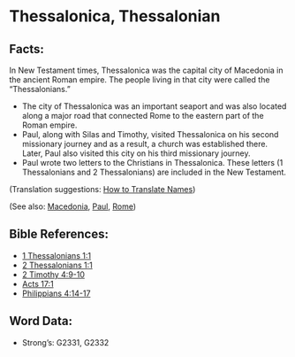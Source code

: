 # Thessalonica, Thessalonian

## Facts:

In New Testament times, Thessalonica was the capital city of Macedonia in the ancient Roman empire. The people living in that city were called the “Thessalonians.”

* The city of Thessalonica was an important seaport and was also located along a major road that connected Rome to the eastern part of the Roman empire.
* Paul, along with Silas and Timothy, visited Thessalonica on his second missionary journey and as a result, a church was established there. Later, Paul also visited this city on his third missionary journey.
* Paul wrote two letters to the Christians in Thessalonica. These letters (1 Thessalonians and 2 Thessalonians) are included in the New Testament.

(Translation suggestions: [How to Translate Names](../../translate/translate-names))

(See also: [Macedonia](../names/macedonia.md), [Paul](../names/paul.md), [Rome](../names/rome.md))

## Bible References:

* [1 Thessalonians 1:1](rc://en/tn/help/1th/01/1)
* [2 Thessalonians 1:1](rc://en/tn/help/2th/01/01)
* [2 Timothy 4:9-10](rc://en/tn/help/2ti/04/09)
* [Acts 17:1](rc://en/tn/help/act/17/01)
* [Philippians 4:14-17](rc://en/tn/help/php/04/14)

## Word Data:

* Strong’s: G2331, G2332
